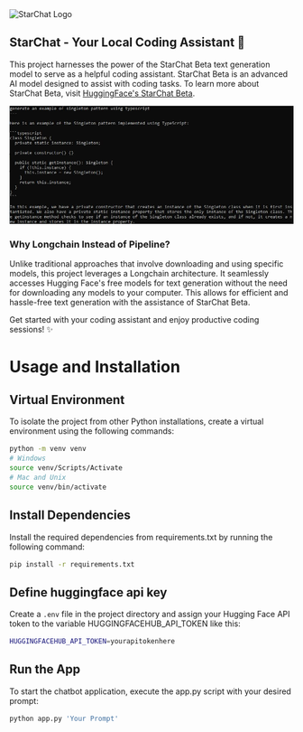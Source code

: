 
<img src='https://huggingface.co/HuggingFaceH4/starchat-beta/resolve/main/model_logo.png' alt='StarChat Logo' width='400' />

## StarChat - Your Local Coding Assistant 🌟

This project harnesses the power of the StarChat Beta text generation model to serve as a helpful coding assistant. StarChat Beta is an advanced AI model designed to assist with coding tasks. To learn more about StarChat Beta, visit [HuggingFace's StarChat Beta](https://huggingface.co/HuggingFaceH4/starchat-beta).

<img src='./example-output.jpg' alt='an example of code generation' width='800' />

### Why Longchain Instead of Pipeline?

Unlike traditional approaches that involve downloading and using specific models, this project leverages a Longchain architecture. It seamlessly accesses Hugging Face's free models for text generation without the need for downloading any models to your computer. This allows for efficient and hassle-free text generation with the assistance of StarChat Beta.

Get started with your coding assistant and enjoy productive coding sessions! ✨


# Usage and Installation

## Virtual Environment
To isolate the project from other Python installations, create a virtual environment using the following commands:

```bash
python -m venv venv
# Windows
source venv/Scripts/Activate
# Mac and Unix
source venv/bin/activate
```
## Install Dependencies
Install the required dependencies from requirements.txt by running the following command:

```bash
pip install -r requirements.txt
```

## Define huggingface api key
Create a `.env` file in the project directory and assign your Hugging Face API token to the variable HUGGINGFACEHUB_API_TOKEN like this:


```bash
HUGGINGFACEHUB_API_TOKEN=yourapitokenhere
```

## Run the App
To start the chatbot application, execute the app.py script with your desired prompt:

```bash
python app.py 'Your Prompt'
```
